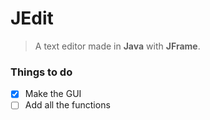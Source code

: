 # JEdit

> A text editor made in **Java** with **JFrame**.

### Things to do
- [x] Make the GUI
- [ ] Add all the functions

